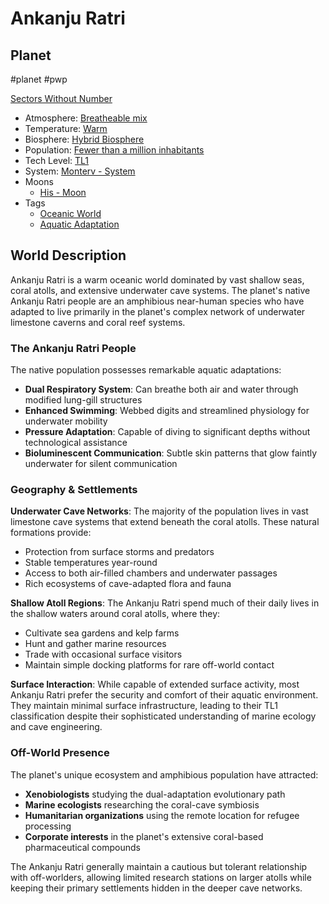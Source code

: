 # Ankanju Ratri
## Planet

#planet #pwp 

[Sectors Without Number](https://sectorswithoutnumber.com/sector/bfDcBzTtgpeyLUfwzjio/planet/oczL1nLgnzsPhn3qx7rE)

- Atmosphere: [Breatheable mix](STARS%20WITHOUT%20NUMBER,%20FREE%20EDITION%20-%20obsidian.md#Breatheable%20Mix)
- Temperature: [Warm](STARS%20WITHOUT%20NUMBER,%20FREE%20EDITION%20-%20obsidian.md#Warm)
- Biosphere: [Hybrid Biosphere](STARS%20WITHOUT%20NUMBER,%20FREE%20EDITION%20-%20obsidian.md#Hybrid%20Biosphere)
- Population: [Fewer than a million inhabitants](STARS%20WITHOUT%20NUMBER,%20FREE%20EDITION%20-%20obsidian.md#Fewer%20than%20a%20Million)
- Tech Level: [TL1](STARS%20WITHOUT%20NUMBER,%20FREE%20EDITION%20-%20obsidian.md#TL1)
- System: [Monterv - System](STARS%20WITHOUT%20NUMBER,%20FREE%20EDITION%20-%20obsidian.md#PiratesWithoutPlunder/Monterv%20-%20System)
- Moons
   - [His - Moon](STARS%20WITHOUT%20NUMBER,%20FREE%20EDITION%20-%20obsidian.md#PiratesWithoutPlunder/His%20-%20Moon)
- Tags
   - [Oceanic World](STARS%20WITHOUT%20NUMBER,%20FREE%20EDITION%20-%20obsidian.md#Oceanic%20World)
   - [Aquatic Adaptation](STARS%20WITHOUT%20NUMBER,%20FREE%20EDITION%20-%20obsidian.md#Aquatic%20Adaptation)

## World Description

Ankanju Ratri is a warm oceanic world dominated by vast shallow seas, coral atolls, and extensive underwater cave systems. The planet's native Ankanju Ratri people are an amphibious near-human species who have adapted to live primarily in the planet's complex network of underwater limestone caverns and coral reef systems.

### The Ankanju Ratri People

The native population possesses remarkable aquatic adaptations:
- **Dual Respiratory System**: Can breathe both air and water through modified lung-gill structures
- **Enhanced Swimming**: Webbed digits and streamlined physiology for underwater mobility
- **Pressure Adaptation**: Capable of diving to significant depths without technological assistance
- **Bioluminescent Communication**: Subtle skin patterns that glow faintly underwater for silent communication

### Geography & Settlements

**Underwater Cave Networks**: The majority of the population lives in vast limestone cave systems that extend beneath the coral atolls. These natural formations provide:
- Protection from surface storms and predators
- Stable temperatures year-round
- Access to both air-filled chambers and underwater passages
- Rich ecosystems of cave-adapted flora and fauna

**Shallow Atoll Regions**: The Ankanju Ratri spend much of their daily lives in the shallow waters around coral atolls, where they:
- Cultivate sea gardens and kelp farms
- Hunt and gather marine resources
- Trade with occasional surface visitors
- Maintain simple docking platforms for rare off-world contact

**Surface Interaction**: While capable of extended surface activity, most Ankanju Ratri prefer the security and comfort of their aquatic environment. They maintain minimal surface infrastructure, leading to their TL1 classification despite their sophisticated understanding of marine ecology and cave engineering.

### Off-World Presence

The planet's unique ecosystem and amphibious population have attracted:
- **Xenobiologists** studying the dual-adaptation evolutionary path
- **Marine ecologists** researching the coral-cave symbiosis
- **Humanitarian organizations** using the remote location for refugee processing
- **Corporate interests** in the planet's extensive coral-based pharmaceutical compounds

The Ankanju Ratri generally maintain a cautious but tolerant relationship with off-worlders, allowing limited research stations on larger atolls while keeping their primary settlements hidden in the deeper cave networks.
